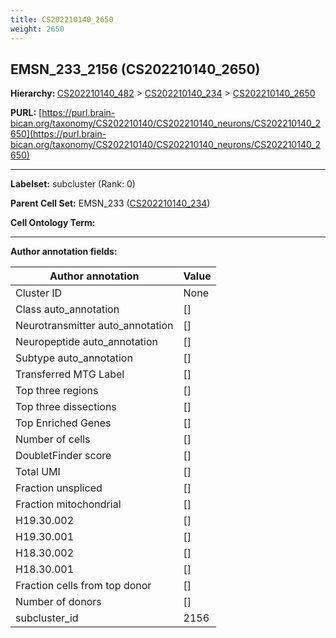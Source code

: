 ```yaml
---
title: CS202210140_2650
weight: 2650
---
```

## EMSN_233_2156 (CS202210140_2650)
<b>Hierarchy: </b>
[CS202210140_482](../CS202210140_482) >
[CS202210140_234](../CS202210140_234) >
[CS202210140_2650](../CS202210140_2650)

**PURL:** [https://purl.brain-bican.org/taxonomy/CS202210140/CS202210140_neurons/CS202210140_2650](https://purl.brain-bican.org/taxonomy/CS202210140/CS202210140_neurons/CS202210140_2650)

---


**Labelset:** subcluster (Rank: 0)

**Parent Cell Set:** EMSN_233 ([CS202210140_234](../CS202210140_234))



**Cell Ontology Term:** 

[MARKER GENES.]: #


---

[TRANSFERRED ANNOTATIONS.]: #


[AUTHOR ANNOTATION FIELDS.]: #


**Author annotation fields:**

| Author annotation | Value |
|-------------------|-------|
|Cluster ID|None|
|Class auto_annotation|[]|
|Neurotransmitter auto_annotation|[]|
|Neuropeptide auto_annotation|[]|
|Subtype auto_annotation|[]|
|Transferred MTG Label|[]|
|Top three regions|[]|
|Top three dissections|[]|
|Top Enriched Genes|[]|
|Number of cells|[]|
|DoubletFinder score|[]|
|Total UMI|[]|
|Fraction unspliced|[]|
|Fraction mitochondrial|[]|
|H19.30.002|[]|
|H19.30.001|[]|
|H18.30.002|[]|
|H18.30.001|[]|
|Fraction cells from top donor|[]|
|Number of donors|[]|
|subcluster_id|2156|
